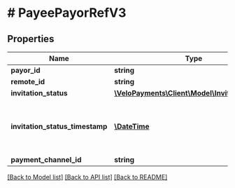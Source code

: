 # # PayeePayorRefV3

## Properties

Name | Type | Description | Notes
------------ | ------------- | ------------- | -------------
**payor_id** | **string** |  | [optional]
**remote_id** | **string** |  | [optional]
**invitation_status** | [**\VeloPayments\Client\Model\InvitationStatus2**](InvitationStatus2.md) |  | [optional]
**invitation_status_timestamp** | [**\DateTime**](\DateTime.md) | The timestamp when the invitation status is updated | [optional]
**payment_channel_id** | **string** |  | [optional]

[[Back to Model list]](../../README.md#models) [[Back to API list]](../../README.md#endpoints) [[Back to README]](../../README.md)

